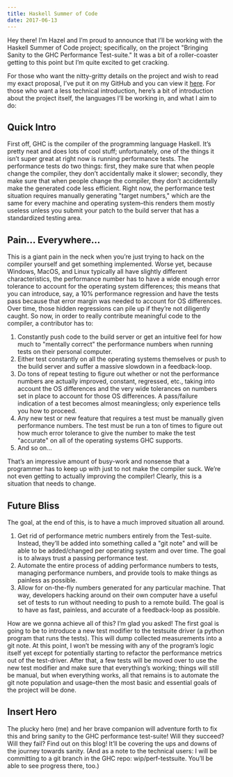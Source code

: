 ```yaml
---
title: Haskell Summer of Code
date: 2017-06-13
---
```


Hey there! I’m Hazel and I’m proud to announce that I’ll be working with the Haskell Summer of Code project; specifically, on the project "Bringing Sanity to the GHC Performance Test-suite."
It was a bit of a roller-coaster getting to this point but I’m quite excited to get cracking.

For those who want the nitty-gritty details on the project and wish to read my exact proposal, I’ve put it on my GitHub and you can view it [here](https://github.com/hazel-w/HSOC2017).
For those who want a less technical introduction, here’s a bit of introduction about the project itself, the languages I’ll be working in, and what I aim to do:

## Quick Intro

First off, GHC is the compiler of the programming language Haskell.
It’s pretty neat and does lots of cool stuff; unfortunately, one of the things it isn’t super great at right now is running performance tests.
The performance tests do two things: first, they make sure that when people change the compiler, they don’t accidentally make it slower; secondly, they make sure that when people change the compiler, they don’t accidentally make the generated code less efficient.
Right now, the performance test situation requires manually generating "target numbers," which are the same for every machine and operating system–this renders them mostly useless unless you submit your patch to the build server that has a standardized testing area.

## Pain... Everywhere...

This is a giant pain in the neck when you’re just trying to hack on the compiler yourself and get something implemented.
Worse yet, because Windows, MacOS, and Linux typically all have slightly different characteristics, the performance number has to have a wide enough error tolerance to account for the operating system differences; this means that you can introduce, say, a 10% performance regression and have the tests pass because that error margin was needed to account for OS differences.
Over time, those hidden regressions can pile up if they’re not diligently caught.
So now, in order to really contribute meaningful code to the compiler, a contributor has to:

1. Constantly push code to the build server or get an intuitive feel for how much to "mentally correct" the performance numbers when running tests on their personal computer.
2. Either test constantly on all the operating systems themselves or push to the build server and suffer a massive slowdown in a feedback-loop.
3. Do tons of repeat testing to figure out whether or not the performance numbers are actually improved, constant, regressed, etc., taking into account the OS differences and the very wide tolerances on numbers set in place to account for those OS differences. A pass/failure indication of a test becomes almost meaningless; only experience tells you how to proceed.
4. Any new test or new feature that requires a test must be manually given performance numbers. The test must be run a ton of times to figure out how much error tolerance to give the number to make the test "accurate" on all of the operating systems GHC supports.
5. And so on...

That’s an impressive amount of busy-work and nonsense that a programmer has to keep up with just to not make the compiler suck.
We’re not even getting to actually improving the compiler! Clearly, this is a situation that needs to change.

## Future Bliss

The goal, at the end of this, is to have a much improved situation all around.

1. Get rid of performance metric numbers entirely from the Test-suite. Instead, they’ll be added into something called a "git note" and will be able to be added/changed per operating system and over time. The goal is to always trust a passing performance test.
2. Automate the entire process of adding performance numbers to tests, managing performance numbers, and provide tools to make things as painless as possible.
3. Allow for on-the-fly numbers generated for any particular machine. That way, developers hacking around on their own computer have a useful set of tests to run without needing to push to a remote build. The goal is to have as fast, painless, and accurate of a feedback-loop as possible.

How are we gonna achieve all of this?
I’m glad you asked!
The first goal is going to be to introduce a new test modifier to the testsuite driver (a python program that runs the tests).
This will dump collected measurements into a git note.
At this point, I won’t be messing with any of the program’s logic itself yet except for potentially starting to refactor the performance metrics out of the test-driver.
After that, a few tests will be moved over to use the new test modifier and make sure that everything’s working; things will still be manual, but when everything works, all that remains is to automate the git note population and usage–then the most basic and essential goals of the project will be done.

## Insert Hero

The plucky hero (me) and her brave companion will adventure forth to fix this and bring sanity to the GHC performance test-suite!
Will they succeed? Will they fail? Find out on this blog!
It’ll be covering the ups and downs of the journey towards sanity.
(And as a note to the technical users: I will be committing to a git branch in the GHC repo: wip/perf-testsuite. You’ll be able to see progress there, too.)
